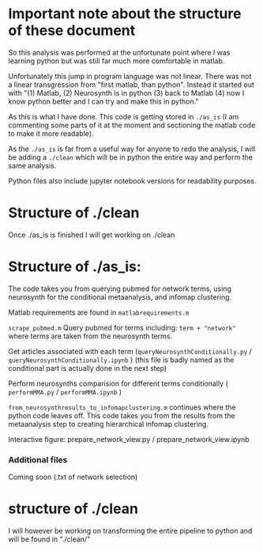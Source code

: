 
# Important note about the structure of these document

So this analysis was performed at the unfortunate point where I was learning python but was still far much more comfortable in matlab.

Unfortunately this jump in program language was not linear. There was not a linear transgression from "first matlab, than python". Instead it started out with "(1) Matlab, (2) Neurosynth is in python (3) back to Matlab (4) now I know python better and I can try and make this in python."

As this is what I have done. This code is getting stored in `./as_is` (I am commenting some parts of it at the moment and sectioning the matlab code to make it more readable).

As the `./as_is` is far from a useful way for anyone to redo the analysis, I will be adding a `./clean` which will be in python the entire way and perform the same analysis.  

Python files also include jupyter notebook versions for readability purposes.

# Structure of ./clean

Once ./as_is is finished I will get working on ./clean

# Structure of ./as_is:

The code takes you from querying pubmed for network terms, using neurosynth for the conditional metaanalysis, and infomap clustering.

Matlab requirements are found in `matlabrequirements.m`

`scrape_pubmed.m` Query pubmed for terms including: `term + "network"` where terms are taken from the neurosynth terms.

Get articles associated with each term (`queryNeurosynthConditionally.py` / `queryNeurosynthConditionally.ipynb` ) (this file is badly named as the conditional part is actually done in the next step)

Perform neurosynths comparision for different terms conditionally ( `performMMA.py` / `performMMA.ipynb` )

`from_neurosynthresults_to_infomapclustering.m` continues where the python code leaves off. This code takes you from the results from the metaanalysis step to creating hierarchical infomap clustering.

Interactive figure: prepare_network_view.py / prepare_network_view.ipynb

### Additional files

Coming soon (.txt of network selection)

# structure of ./clean

I will however be working on transforming the entire pipeline to python and will be found in "./clean/"
